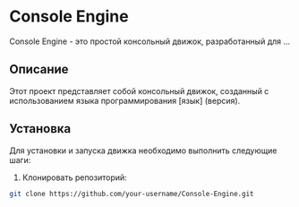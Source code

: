 # Console Engine

Console Engine - это простой консольный движок, разработанный для ...

## Описание

Этот проект представляет собой консольный движок, созданный с использованием языка программирования [язык] (версия).

## Установка

Для установки и запуска движка необходимо выполнить следующие шаги:

1. Клонировать репозиторий:

```bash
git clone https://github.com/your-username/Console-Engine.git
